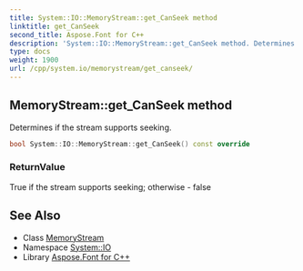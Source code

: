 ```yaml
---
title: System::IO::MemoryStream::get_CanSeek method
linktitle: get_CanSeek
second_title: Aspose.Font for C++
description: 'System::IO::MemoryStream::get_CanSeek method. Determines if the stream supports seeking in C++.'
type: docs
weight: 1900
url: /cpp/system.io/memorystream/get_canseek/
---
```

## MemoryStream::get_CanSeek method


Determines if the stream supports seeking.

```cpp
bool System::IO::MemoryStream::get_CanSeek() const override
```


### ReturnValue

True if the stream supports seeking; otherwise - false

## See Also

* Class [MemoryStream](../)
* Namespace [System::IO](../../)
* Library [Aspose.Font for C++](../../../)
